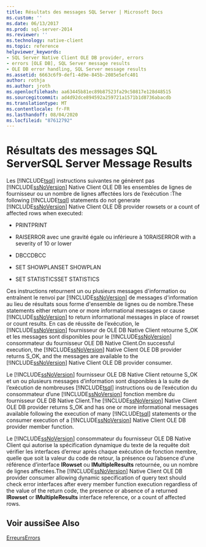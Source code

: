 ```yaml
---
title: Résultats des messages SQL Server | Microsoft Docs
ms.custom: ''
ms.date: 06/13/2017
ms.prod: sql-server-2014
ms.reviewer: ''
ms.technology: native-client
ms.topic: reference
helpviewer_keywords:
- SQL Server Native Client OLE DB provider, errors
- errors [OLE DB], SQL Server message results
- OLE DB error handling, SQL Server message results
ms.assetid: 6663c6f9-def1-4d9e-845b-2085e5efc401
author: rothja
ms.author: jroth
ms.openlocfilehash: aa63445b81ec89b87523fa29c50817e128d48515
ms.sourcegitcommit: ad4d92dce894592a259721a1571b1d8736abacdb
ms.translationtype: MT
ms.contentlocale: fr-FR
ms.lasthandoff: 08/04/2020
ms.locfileid: "87612792"
---
```

# <a name="sql-server-message-results"></a><span data-ttu-id="6ba4b-102">Résultats des messages SQL Server</span><span class="sxs-lookup"><span data-stu-id="6ba4b-102">SQL Server Message Results</span></span>
  <span data-ttu-id="6ba4b-103">Les [!INCLUDE[tsql](../../includes/tsql-md.md)] instructions suivantes ne génèrent pas [!INCLUDE[ssNoVersion](../../includes/ssnoversion-md.md)] Native Client OLE DB les ensembles de lignes de fournisseur ou un nombre de lignes affectées lors de l’exécution :</span><span class="sxs-lookup"><span data-stu-id="6ba4b-103">The following [!INCLUDE[tsql](../../includes/tsql-md.md)] statements do not generate [!INCLUDE[ssNoVersion](../../includes/ssnoversion-md.md)] Native Client OLE DB provider rowsets or a count of affected rows when executed:</span></span>  
  
-   <span data-ttu-id="6ba4b-104">PRINT</span><span class="sxs-lookup"><span data-stu-id="6ba4b-104">PRINT</span></span>  
  
-   <span data-ttu-id="6ba4b-105">RAISERROR avec une gravité égale ou inférieure à 10</span><span class="sxs-lookup"><span data-stu-id="6ba4b-105">RAISERROR with a severity of 10 or lower</span></span>  
  
-   <span data-ttu-id="6ba4b-106">DBCC</span><span class="sxs-lookup"><span data-stu-id="6ba4b-106">DBCC</span></span>  
  
-   <span data-ttu-id="6ba4b-107">SET SHOWPLAN</span><span class="sxs-lookup"><span data-stu-id="6ba4b-107">SET SHOWPLAN</span></span>  
  
-   <span data-ttu-id="6ba4b-108">SET STATISTICS</span><span class="sxs-lookup"><span data-stu-id="6ba4b-108">SET STATISTICS</span></span>  
  
 <span data-ttu-id="6ba4b-109">Ces instructions retournent un ou plusieurs messages d'information ou entraînent le renvoi par [!INCLUDE[ssNoVersion](../../includes/ssnoversion-md.md)] de messages d'information au lieu de résultats sous forme d'ensemble de lignes ou de nombre.</span><span class="sxs-lookup"><span data-stu-id="6ba4b-109">These statements either return one or more informational messages or cause [!INCLUDE[ssNoVersion](../../includes/ssnoversion-md.md)] to return informational messages in place of rowset or count results.</span></span> <span data-ttu-id="6ba4b-110">En cas de réussite de l’exécution, le [!INCLUDE[ssNoVersion](../../includes/ssnoversion-md.md)] fournisseur de OLE DB Native Client retourne S_OK et les messages sont disponibles pour le [!INCLUDE[ssNoVersion](../../includes/ssnoversion-md.md)] consommateur du fournisseur OLE DB Native Client.</span><span class="sxs-lookup"><span data-stu-id="6ba4b-110">On successful execution, the [!INCLUDE[ssNoVersion](../../includes/ssnoversion-md.md)] Native Client OLE DB provider returns S_OK, and the messages are available to the [!INCLUDE[ssNoVersion](../../includes/ssnoversion-md.md)] Native Client OLE DB provider consumer.</span></span>  
  
 <span data-ttu-id="6ba4b-111">Le [!INCLUDE[ssNoVersion](../../includes/ssnoversion-md.md)] fournisseur OLE DB Native Client retourne S_OK et un ou plusieurs messages d’information sont disponibles à la suite de l’exécution de nombreuses [!INCLUDE[tsql](../../includes/tsql-md.md)] instructions ou de l’exécution du consommateur d’une [!INCLUDE[ssNoVersion](../../includes/ssnoversion-md.md)] fonction membre du fournisseur OLE DB Native Client.</span><span class="sxs-lookup"><span data-stu-id="6ba4b-111">The [!INCLUDE[ssNoVersion](../../includes/ssnoversion-md.md)] Native Client OLE DB provider returns S_OK and has one or more informational messages available following the execution of many [!INCLUDE[tsql](../../includes/tsql-md.md)] statements or the consumer execution of a [!INCLUDE[ssNoVersion](../../includes/ssnoversion-md.md)] Native Client OLE DB provider member function.</span></span>  
  
 <span data-ttu-id="6ba4b-112">Le [!INCLUDE[ssNoVersion](../../includes/ssnoversion-md.md)] consommateur du fournisseur OLE DB Native Client qui autorise la spécification dynamique du texte de la requête doit vérifier les interfaces d’erreur après chaque exécution de fonction membre, quelle que soit la valeur du code de retour, la présence ou l’absence d’une référence d’interface **IRowset** ou **IMultipleResults** retournée, ou un nombre de lignes affectées.</span><span class="sxs-lookup"><span data-stu-id="6ba4b-112">The [!INCLUDE[ssNoVersion](../../includes/ssnoversion-md.md)] Native Client OLE DB provider consumer allowing dynamic specification of query text should check error interfaces after every member function execution regardless of the value of the return code, the presence or absence of a returned **IRowset** or **IMultipleResults** interface reference, or a count of affected rows.</span></span>  
  
## <a name="see-also"></a><span data-ttu-id="6ba4b-113">Voir aussi</span><span class="sxs-lookup"><span data-stu-id="6ba4b-113">See Also</span></span>  
 [<span data-ttu-id="6ba4b-114">Erreurs</span><span class="sxs-lookup"><span data-stu-id="6ba4b-114">Errors</span></span>](errors.md)  
  
  
